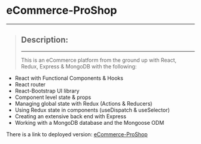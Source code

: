 # eCommerce-ProShop
___
> ## Description: 
>___
>This is an eCommerce platform from the ground up with React, Redux, Express & MongoDB with the following:

* React with Functional Components & Hooks
* React router
* React-Bootstrap UI library
* Component level state & props
* Managing global state with Redux (Actions & Reducers)
* Using Redux state in components (useDispatch & useSelector)
* Creating an extensive back end with Express
* Working with a MongoDB database and the Mongoose ODM

There is a link to deployed version: [eCommerce-ProShop](https://hrnjez.github.io/eCommerce-ProShop/)


 

